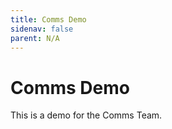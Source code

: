 ```yaml
---
title: Comms Demo
sidenav: false
parent: N/A
---
```

# C﻿omms Demo

T﻿his is a demo for the Comms Team.